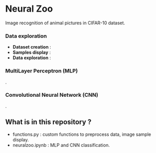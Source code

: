 # Neural Zoo
Image recognition of animal pictures in CIFAR-10 dataset.
​
### Data exploration
- **Dataset creation** : 
- **Samples display** :
- **Data exploration** :
  
### MultiLayer Perceptron (MLP)
.
​
### Convolutional Neural Network (CNN)
.

## What is in this repository ?

* functions.py : custom functions to preprocess data, image sample display.
* neuralzoo.ipynb : MLP and CNN classification.

